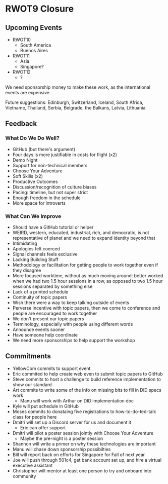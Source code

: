 # RWOT9 Closure

## Upcoming Events

* RWOT10
   * South America
   * Buenos Aires
* RWOT11
   * Asia
   * Singapore?
* RWOT12
   * ?

We need sponsorship money to make these work, as the international
events are expensive.

Future suggestions: Edinburgh, Switzerland, Iceland, South Africa,
Vietname, Thailand, Serbia, Belgrade, the Balkans, Latvia, Lithuania

## Feedback

### What Do We Do Well?

* GitHub (but there's argument)
* Four days is more justifiable in costs for flight (x2)
* Demo Night
* Support for non-technical members
* Choose Your Adventure
* Soft Skills (x2)
* Productive Outcomes
* Discussion/recognition of culture biases
* Pacing: timeline, but not super strict
* Enough freedom in the schedule
* More space for introverts

### What Can We Improve

* Should have a GitHub tutorial or helper
* WEIRD, western, educated, industrial, rich, and democratic, is not representative of planet and we need to expand identity beyond that
* Intimidating
* Apologies felt coerced
* Signal channels feels exclusive
* Lacking Building Stuff
* Methodology or facilitation for getting people to work together even if they disagree
* More focused worktime, without as much moving around: better worked when we had two 1.5 hour sessions in a row, as opposed to two 1.5 hour sessions separated by something else
* Lack of a printed schedule
* Continuity of topic papers
* Wish there were a way to keep talking outside of events
* Perverse incentive with topic papers, then we come to conference and people are encouraged to work together
* We don't present our topic papers
* Terminology, especially with people using different words
* Announce events sooner
* Have someone help coordinate
* We need more sponsorships to help support the workshop

## Commitments

* YellowCom commits to support event
* Eric commited to help create web even to submit topic papers to GitHub
* Steve commits to host a challenge to build reference implementation to show our standard
* Art commits to write some of the info on missing bits to fill in DID specs work
   * Manu will work with Arthur on DID implementation doc
* Kyle will put schedule in GitHub
* Moses commits to donataing five registrations to how-to-do-ted-talk class for people here
* Dmitri will set up a Discord server for us and document it
   * Eric can offer support
* Dmitri will pilot a poster session jointly with Choose Your Adventure
   * Maybe the pre-night is a poster session
* Shannon will write a primer on why these technologies are important
* Manu will chase down sponsorship possibilties
* Bill will report back on efforts for Singapore for Fall of next year
* Joe will push through 501c4, get bank account set up, and hire a virtual executive assistant
* Christopher will mentor at least one person to try and onboard into community








